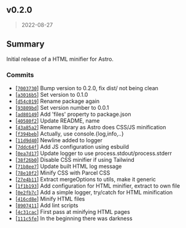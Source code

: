 ## v0.2.0

> 2022-08-27

## Summary

Initial release of a HTML minifier for Astro.

### Commits

- [[`7003730`](https://github.com/sondr3/astro-html-minifier)] Bump version to 0.2.0, fix dist/ not being clean
- [[`a3016b5`](https://github.com/sondr3/astro-html-minifier)] Set version to 0.1.0
- [[`d54c019`](https://github.com/sondr3/astro-html-minifier)] Rename package again
- [[`93809bd`](https://github.com/sondr3/astro-html-minifier)] Set version number to 0.0.1
- [[`ad80149`](https://github.com/sondr3/astro-html-minifier)] Add 'files' property to package.json
- [[`40580f2`](https://github.com/sondr3/astro-html-minifier)] Update README, name
- [[`43a85a2`](https://github.com/sondr3/astro-html-minifier)] Rename library as Astro does CSS/JS minification
- [[`f394beb`](https://github.com/sondr3/astro-html-minifier)] Actually, use console.{log,info,..}
- [[`11d9d40`](https://github.com/sondr3/astro-html-minifier)] Newline added to logger
- [[`7ddc64f`](https://github.com/sondr3/astro-html-minifier)] Add JS configuration using esbuild
- [[`0ea7d17`](https://github.com/sondr3/astro-html-minifier)] Update logger to use process.stdout/process.stderr
- [[`38f26b0`](https://github.com/sondr3/astro-html-minifier)] Disable CSS minifier if using Tailwind
- [[`71b8ee7`](https://github.com/sondr3/astro-html-minifier)] Update built HTML log message
- [[`78e10f2`](https://github.com/sondr3/astro-html-minifier)] Minify CSS with Parcel CSS
- [[`27e4b11`](https://github.com/sondr3/astro-html-minifier)] Extract mergeOptions to utils, make it generic
- [[`1f1b193`](https://github.com/sondr3/astro-html-minifier)] Add configuration for HTML minifier, extract to own file
- [[`0e2fb7c`](https://github.com/sondr3/astro-html-minifier)] Add a simple logger, try/catch for HTML minification
- [[`416cd8e`](https://github.com/sondr3/astro-html-minifier)] Minify HTML files
- [[`8907411`](https://github.com/sondr3/astro-html-minifier)] Add lint scripts
- [[`4c31cac`](https://github.com/sondr3/astro-html-minifier)] First pass at minifying HTML pages
- [[`111c5fe`](https://github.com/sondr3/astro-html-minifier)] In the beginning there was darkness
